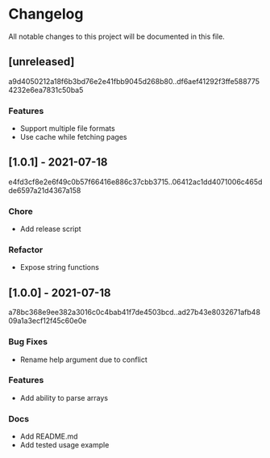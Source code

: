 # Changelog

All notable changes to this project will be documented in this file.

## [unreleased]

a9d4050212a18f6b3bd76e2e41fbb9045d268b80..df6aef41292f3ffe5887754232e6ea7831c50ba5

### Features

- Support multiple file formats
- Use cache while fetching pages

## [1.0.1] - 2021-07-18

e4fd3cf8e2e6f49c0b57f66416e886c37cbb3715..06412ac1dd4071006c465dde6597a21d4367a158

### Chore

- Add release script

### Refactor

- Expose string functions

## [1.0.0] - 2021-07-18

a78bc368e9ee382a3016c0c4bab41f7de4503bcd..ad27b43e8032671afb4809a1a3ecf12f45c60e0e

### Bug Fixes

- Rename help argument due to conflict

### Features

- Add ability to parse arrays

### Docs

- Add README.md
- Add tested usage example

<!-- generated by git-cliff -->
